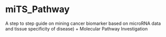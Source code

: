 # miTS_Pathway
A step to step guide on mining cancer biomarker based on microRNA data and tissue specificity of disease) + Molecular Pathway Investigation
